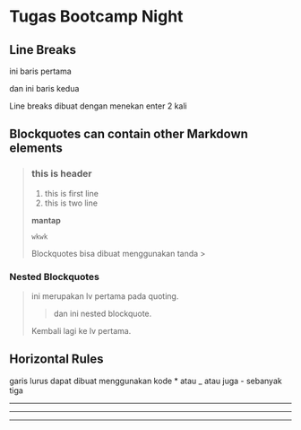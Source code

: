 # Tugas Bootcamp Night

## Line Breaks
ini baris pertama

dan ini baris kedua

Line breaks dibuat dengan menekan enter 2 kali

## Blockquotes can contain other Markdown elements

> ### this is header
>
>1. this is first line
>2. this is two line
>
> __mantap__
>
> ``wkwk``
>
> Blockquotes bisa dibuat menggunakan tanda >

### Nested Blockquotes

> ini merupakan lv pertama pada quoting.
>
> > dan ini nested blockquote.
>
> Kembali lagi ke lv pertama.

## Horizontal Rules

garis lurus dapat dibuat menggunakan kode * atau _ atau juga - sebanyak tiga

***
____
---

